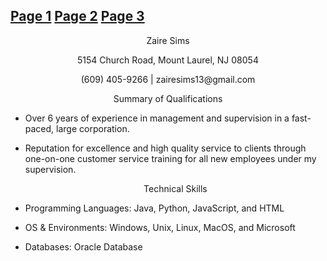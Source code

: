 ## <a href="https://zairesims.github.io/ZairesWebpage/" > Page 1</a> <a href="https://zairesims.github.io/ZairesWebpage2/" > Page 2</a> <a href="https://zairesims.github.io/ZairesWebpage3/" > Page 3</a>



<p align="center"> 
   Zaire Sims
  
  
<p align="center">   
5154 Church Road, Mount Laurel, NJ 08054
  
  <p align="center"> 
(609) 405-9266 | zairesims13@gmail.com

<p align="center"> 
     Summary of Qualifications 
  
 * Over 6 years of experience in management and supervision in a fast-paced, large corporation.
    
* Reputation for excellence and high quality service to clients through one-on-one customer service training for all new employees under my supervision.
  
  <p align="center"> 
  Technical Skills
* Programming Languages: Java, Python, JavaScript, and HTML
* OS & Environments: Windows, Unix, Linux, MacOS, and Microsoft
* Databases: Oracle Database



